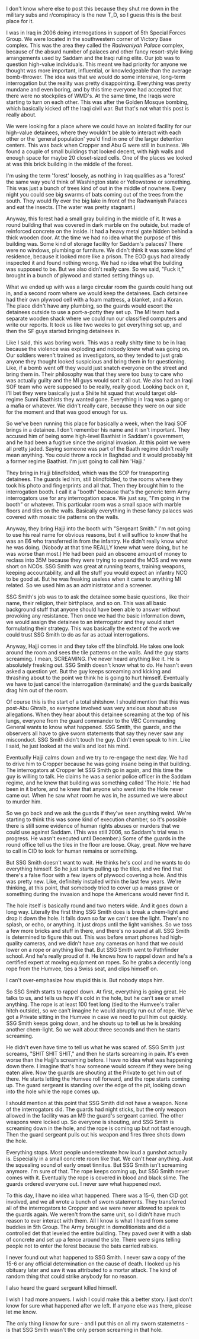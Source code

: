 I don't know where else to post this because they shut me down in the military subs and r/conspiracy is the new T\_D, so I guess this is the best place for it.  

I was in Iraq in 2006 doing interrogations in support of 5th Special Forces Group.  We were located in the southwestern corner of Victory Base complex.  This was the area they called the *Radwaniyah Palace* complex, because of the absurd number of palaces and other fancy resort-style living arrangements used by Saddam and the Iraqi ruling elite.  Our job was to question high-value individuals.  This meant we had priority for anyone we thought was more important, influential, or knowledgeable than the average bomb-thrower.  The idea was that we would do some intensive, long-term interrogation but the reality was pretty disappointing.  Everything was pretty mundane and even boring, and by this time everyone had accepted that there were no stockpiles of WMD's.  At the same time, the Iraqis were starting to turn on each other.  This was after the Golden Mosque bombing, which basically kicked off the Iraqi civil war.  But that's not what this post is really about.

We were looking for a place where we could have an isolated facility for our high-value detainees, where they wouldn't be able to interact with each other or the 'general population' you'd find in one of the larger detention centers.  This was back when Cropper and Abu G were still in business.  We found a couple of small buildings that looked decent, with high walls and enough space for maybe 20 closet-sized cells.  One of the places we looked at was this brick building in the middle of the forest.  

I'm using the term 'forest' loosely, as nothing in Iraq qualifies as a 'forest' the same way you'd think of Washington state or Yellowstone or something.  This was just a bunch of trees kind of out in the middle of nowhere.  Every night you could see big swarms of bats coming out of the trees from the south.  They would fly over the big lake in front of the Radwaniyah Palaces and eat the insects.  (The water was pretty stagnant.)  

Anyway, this forest had a small gray building in the middle of it.  It was a round building that was covered in dark marble on the outside, but made of reinforced concrete on the inside.  It had a heavy metal gate hidden behind a thick wooden door.  At the time we had no idea what the purpose of this building was.  Some kind of storage facility for Saddam's palaces?  There were no windows, plumbing or furniture.  We didn't think it was some kind of residence, because it looked more like a prison. The EOD guys had already inspected it and found nothing wrong.  We had no idea what the building was supposed to be.  But we also didn't really care.  So we said, "Fuck it," brought in a bunch of plywood and started setting things up.  

What we ended up with was a large circular room the guards could hang out in, and a second room where we would keep the detainees.  Each detainee had their own plywood cell with a foam mattress, a blanket, and a Koran.  The place didn't have any plumbing, so the guards would escort the detainees outside to use a port-a-potty they set up.  The MI team had a separate wooden shack where we could run our classified computers and write our reports.  It took us like two weeks to get everything set up, and then the SF guys started bringing detainees in.

Like I said, this was boring work.  This was a really shitty time to be in Iraq because the violence was exploding and nobody knew what was going on.  Our soldiers weren't trained as investigators, so they tended to just grab anyone they thought looked suspicious and bring them in for questioning.  Like, if a bomb went off they would just snatch everyone on the street and bring them in.  Their philosophy was that they were too busy to care who was actually guilty and the MI guys would sort it all out.  We also had an Iraqi SOF team who were supposed to be really, really good.  Looking back on it, I'll bet they were basically just a Shiite hit squad that would target old-regime Sunni Baathists they wanted gone.  Everything in Iraq was a gang or a mafia or whatever.  We didn't really care, because they were on our side for the moment and that was good enough for us.

So we've been running this place for basically a week, when the Iraqi SOF brings in a detainee.  I don't remember his name and it isn't important.  They accused him of being some high-level Baathist in Saddam's government, and he had been a fugitive since the original invasion.  At this point we were all pretty jaded.  Saying someone was part of the Baath regime didn't really mean anything.  You could throw a rock in Baghdad and it would probably hit a former regime Baathist.  I'm just going to call him 'Hajji.'  

They bring in Hajji blindfolded, which was the SOP for transporting detainees.  The guards led him, still blindfolded, to the rooms where they took his photo and fingerprints and all that.  Then they brought him to the interrogation booth.  I call it a "booth" because that's the generic term Army interrogators use for any interrogation space.  We just say, "I'm going in the booth" or whatever.  This particular room was a small space with marble floors and tiles on the walls.  Basically everything in these fancy palaces was covered with mosaic tile patterns on the walls.

Anyway, they bring Hajji into the booth with "Sergeant Smith."  I'm not going to use his real name for obvious reasons, but it will suffice to know that he was an E6 who transferred in from the infantry.  He didn't really know what he was doing.  (Nobody at that time REALLY knew what were doing, but he was worse than most.)  He had been paid an obscene amount of money to reclass into 35M because they were trying to expand the MOS and we were short on NCOs.  SSG Smith was great at running teams, training weapons, keeping accountability, and all the stuff you would expect an infantry NCO to be good at.  But he was freaking useless when it came to anything MI related.  So we used him as an administrator and a screener.

SSG Smith's job was to to ask the detainee some basic questions, like their name, their religion, their birthplace, and so on.  This was all basic background stuff that anyone should have been able to answer without provoking any resistance.  Then once we had the basic information down, we would assign the detainee to an interrogator and they would start formulating their strategy.   This was basically the extent of the work we could trust SSG Smith to do as far as actual interrogations.  

Anyway, Hajji comes in and they take off the blindfold.  He takes one look around the room and sees the tile patterns on the walls.  And the guy starts screaming.  I mean, SCREAMING.  I've never heard anything like it.  He is absolutely freaking out.  SSG Smith doesn't know what to do.  He hasn't even asked a question yet.  But the guy keeps screaming and kicking and thrashing about to the point we think he is going to hurt himself.  Eventually we have to just cancel the interrogation (terminate) and the guards basically drag him out of the room.

Of course this is the start of a total shitshow.  I should mention that this was post-Abu Ghraib, so everyone involved was very anxious about abuse allegations.  When they hear about this detainee screaming at the top of his lungs, everyone from the guard commander to the VBC Commanding General wants to know what happened.  SSG Smith, the guards, and the observers all have to give sworn statements that say they never saw any misconduct.  SSG Smith didn't touch the guy.  Didn't even speak to him.  Like I said, he just looked at the walls and lost his mind.

Eventually Hajji calms down and we try to re-engage the next day.  We had to drive him to Cropper because he was going insane being in that building.  The interrogators at Cropper let SSG Smith go in again, and this time the guy is willing to talk.  He claims he was a senior police officer in the Saddam regime, and he knew that building was something called 'The Hole.'  He had been in it before, and he knew that anyone who went into the Hole never came out.  When he saw what room he was in, he assumed we were about to murder him.

So we go back and we ask the guards if they've seen anything weird.  We're starting to think this was some kind of execution chamber, so it's possible there is still some evidence of human rights abuses or murders that we could use against Saddam.  (This was still 2006, so Saddam's trial was in progress.  He wasn't executed until December.)  Some of the guards in the round office tell us the tiles in the floor are loose.  Okay, great.  Now we have to call in CID to look for human remains or something.

But SSG Smith doesn't want to wait.  He thinks he's cool and he wants to do everything himself.  So he just starts pulling up the tiles, and we find that there's a false floor with a few layers of plywood covering a hole.  And this was pretty new.  Like, definitely installed within the last few years.  We're thinking, at this point, that somebody tried to cover up a mass grave or something during the invasion and hope the Americans would never find it.

The hole itself is basically round and two meters wide.  And it goes down a long way.  Literally the first thing SSG Smith does is break a chem-light and drop it down the hole.  It falls down so far we can't see the light.  There's no splash, or echo, or anything.  It just drops until the light vanishes.  So we toss a few more bricks and stuff in there, and there's no sound at all.  SSG Smith is determined to figure this out.  This was before smart phones had high-quality cameras, and we didn't have any cameras on hand that we could lower on a rope or anything like that.  But SSG Smith went to Pathfinder school.  And he's really proud of it.  He knows how to rappel down and he's a certified expert at moving equipment on ropes.  So he grabs a decently long rope from the Humvee, ties a Swiss seat, and clips himself on.  

I can't over-emphasize how stupid this is.  But nobody stops him.  

So SSG Smith starts to rappel down.  At first, everything is going great.  He talks to us, and tells us how it's cold in the hole, but he can't see or smell anything.  The rope is at least 100 feet long (tied to the Humvee's trailer hitch outside), so we can't imagine he would abruptly run out of rope. We've got a Private sitting in the Humvee in case we need to pull him out quickly.  SSG Smith keeps going down, and he shouts up to tell us he is breaking another chem-light.  So we wait about three seconds and then he starts screaming.

He didn't even have time to tell us what he was scared of.  SSG Smith just screams, "SHIT SHIT SHIT," and then he starts screaming in pain.  It's even worse than the Hajji's screaming before.  I have no idea what was happening down there.  I imagine that's how someone would scream if they were being eaten alive.  Now the guards are shouting at the Private to get him out of there.  He starts letting the Humvee roll forward, and the rope starts coming up.  The guard sergeant is standing over the edge of the pit, looking down into the hole while the rope comes up.

I should mention at this point that SSG Smith did not have a weapon.  None of the interrogators did.  The guards had night sticks, but the only weapon allowed in the facility was an M9 the guard's sergeant carried.  The other weapons were locked up.  So everyone is shouting, and SSG Smith is screaming down in the hole, and the rope is coming up but not fast enough.  Then the guard sergeant pulls out his weapon and fires three shots down the hole.  

Everything stops.  Most people underestimate how loud a gunshot actually is.  Especially in a small concrete room like that.  We can't hear anything.  Just the squealing sound of early onset tinnitus.  But SSG Smith isn't screaming anymore.  I'm sure of that.  The rope keeps coming up, but SSG Smith never comes with it.  Eventually the rope is covered in blood and black slime.  The guards ordered everyone out.  I never saw what happened next.

To this day, I have no idea what happened.  There was a 15-6, then CID got involved, and we all wrote a bunch of sworn statements.  They transferred all of the interrogators to Cropper and we were never allowed to speak to the guards again.  We weren't from the same unit, so I didn't have much reason to ever interact with them.  All I know is what I heard from some buddies in 5th Group.  The Army brought in demolitionists and did a controlled det that leveled the entire building.  They paved over it with a slab of concrete and set up a fence around the site.  There were signs telling people not to enter the forest because the bats carried rabies.  

I never found out what happened to SSG Smith.  I never saw a copy of the 15-6 or any official determination on the cause of death.  I looked up his obituary later and saw it was attributed to a mortar attack.  The kind of random thing that could strike anybody for no reason. 

I also heard the guard sergeant killed himself.

I wish I had more answers.  I wish I could make this a better story.  I just don't know for sure what happened after we left.  If anyone else was there, please let me know.  

The only thing I know for sure - and I put this on all my sworn statemetns - is that SSG Smith wasn't the only person screaming in that hole.